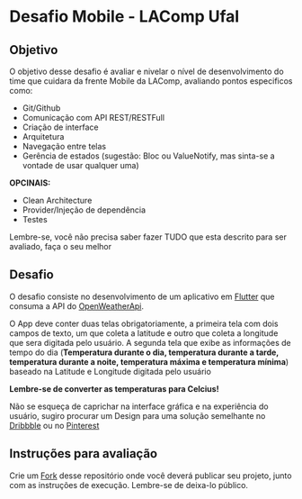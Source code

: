 # Desafio Mobile - LAComp Ufal

## Objetivo

O objetivo desse desafio é avaliar e nivelar o nível de desenvolvimento do time que cuidara da frente Mobile da LAComp, avaliando pontos especificos como:

- Git/Github
- Comunicação com API REST/RESTFull
- Criação de interface
- Arquitetura
- Navegação entre telas
- Gerência de estados (sugestão: Bloc ou ValueNotify, mas sinta-se a vontade de usar qualquer uma)

<b>OPCINAIS:</b>
- Clean Architecture
- Provider/Injeção de dependência
- Testes

Lembre-se, você não precisa saber fazer TUDO que esta descrito para ser avaliado, faça o seu melhor

## Desafio

O desafio consiste no desenvolvimento de um aplicativo em [Flutter](http://flutter.dev) que consuma a API do [OpenWeatherApi](https://openweathermap.org/api/one-call-3).

O App deve conter duas telas obrigatoriamente, a primeira tela com dois campos de texto, um que coleta a latitude e outro que coleta a longitude que sera digitada pelo usuário. A segunda tela que exibe as informações de tempo do dia (<b>Temperatura durante o dia, temperatura durante a tarde, temperatura durante a noite, temperatura máxima e temperatura mínima</b>) baseado na Latitude e Longitude digitada pelo usuário

<b>Lembre-se de converter as temperaturas para Celcius!</b>

Não se esqueça de caprichar na interface gráfica e na experiência do usuário, sugiro procurar um Design para uma solução semelhante no [Dribbble](https://dribbble.com/) ou no [Pinterest](https://br.pinterest.com/)

## Instruções para avaliação

Crie um [Fork](https://docs.github.com/pt/get-started/quickstart/fork-a-repo) desse repositório onde você deverá publicar seu projeto, junto com as instruções de execução. Lembre-se de deixa-lo público.
